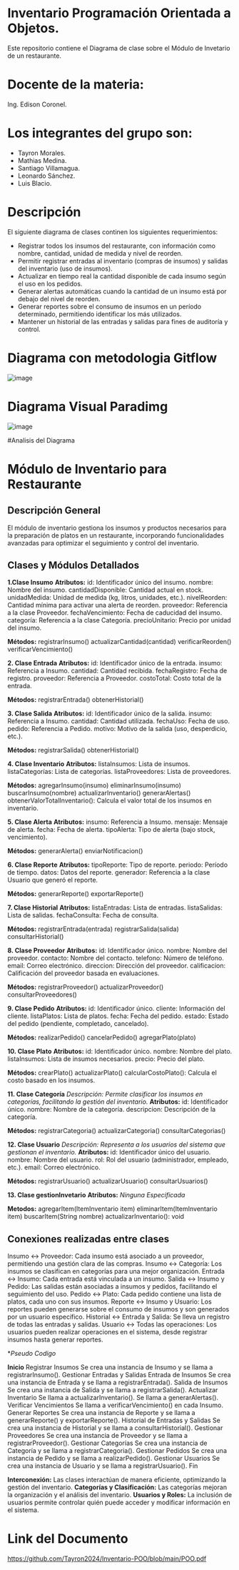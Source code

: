 # Inventario Programación Orientada a Objetos.
Este repositorio contiene el Diagrama de clase sobre el Módulo de Invetario de un restaurante.
# Docente de la materia:
Ing. Edison Coronel.
# Los integrantes del grupo son: 
- Tayron Morales.
- Mathias Medina. 
- Santiago Villamagua.
- Leonardo Sánchez.
- Luis Blacio.
# Descripción 
El siguiente diagrama de clases continen los siguientes requerimientos:
- Registrar todos los insumos del restaurante, con información como nombre, cantidad, unidad de medida y nivel de reorden.
- Permitir registrar entradas al inventario (compras de insumos) y salidas del inventario (uso de insumos).
- Actualizar en tiempo real la cantidad disponible de cada insumo según el uso en los pedidos.
- Generar alertas automáticas cuando la cantidad de un insumo está por debajo del nivel de reorden.
- Generar reportes sobre el consumo de insumos en un período determinado, permitiendo identificar los más utilizados.
- Mantener un historial de las entradas y salidas para fines de auditoría y control.

# Diagrama con metodologia Gitflow
![image](https://github.com/user-attachments/assets/13ed7612-172f-43be-9ebf-4f4409894376)

# Diagrama Visual Paradimg
![image](https://github.com/user-attachments/assets/c94c8973-5db1-4ee1-bae3-84493bc28cba)

#Analisis del Diagrama

# Módulo de Inventario para Restaurante
## Descripción General
El módulo de inventario gestiona los insumos y productos necesarios para la preparación de platos en un restaurante, incorporando funcionalidades avanzadas para optimizar el seguimiento y control del inventario.

## Clases y Módulos Detallados
**1.Clase Insumo**
**Atributos:**
id: Identificador único del insumo.
nombre: Nombre del insumo.
cantidadDisponible: Cantidad actual en stock.
unidadMedida: Unidad de medida (kg, litros, unidades, etc.).
nivelReorden: Cantidad mínima para activar una alerta de reorden.
proveedor: Referencia a la clase Proveedor.
fechaVencimiento: Fecha de caducidad del insumo.
categoría: Referencia a la clase Categoría.
precioUnitario: Precio por unidad del insumo.

**Métodos:**
registrarInsumo()
actualizarCantidad(cantidad)
verificarReorden()
verificarVencimiento()

**2. Clase Entrada**
**Atributos:**
id: Identificador único de la entrada.
insumo: Referencia a Insumo.
cantidad: Cantidad recibida.
fechaRegistro: Fecha de registro.
proveedor: Referencia a Proveedor.
costoTotal: Costo total de la entrada.

**Métodos:**
registrarEntrada()
obtenerHistorial()

**3. Clase Salida**
**Atributos:**
id: Identificador único de la salida.
insumo: Referencia a Insumo.
cantidad: Cantidad utilizada.
fechaUso: Fecha de uso.
pedido: Referencia a Pedido.
motivo: Motivo de la salida (uso, desperdicio, etc.).

**Métodos:**
registrarSalida()
obtenerHistorial()

**4. Clase Inventario**
**Atributos:**
listaInsumos: Lista de insumos.
listaCategorías: Lista de categorías.
listaProveedores: Lista de proveedores.

**Métodos:**
agregarInsumo(insumo)
eliminarInsumo(insumo)
buscarInsumo(nombre)
actualizarInventario()
generarAlertas()
obtenerValorTotalInventario(): Calcula el valor total de los insumos en inventario.

**5. Clase Alerta**
**Atributos:**
insumo: Referencia a Insumo.
mensaje: Mensaje de alerta.
fecha: Fecha de alerta.
tipoAlerta: Tipo de alerta (bajo stock, vencimiento).

**Métodos:**
generarAlerta()
enviarNotificacion()

**6. Clase Reporte**
**Atributos:**
tipoReporte: Tipo de reporte.
periodo: Período de tiempo.
datos: Datos del reporte.
generador: Referencia a la clase Usuario que generó el reporte.

**Métodos:**
generarReporte()
exportarReporte()

**7. Clase Historial**
**Atributos:**
listaEntradas: Lista de entradas.
listaSalidas: Lista de salidas.
fechaConsulta: Fecha de consulta.

**Métodos:**
registrarEntrada(entrada)
registrarSalida(salida)
consultarHistorial()

**8. Clase Proveedor**
**Atributos:**
id: Identificador único.
nombre: Nombre del proveedor.
contacto: Nombre del contacto.
telefono: Número de teléfono.
email: Correo electrónico.
direccion: Dirección del proveedor.
calificacion: Calificación del proveedor basada en evaluaciones.

**Métodos:**
registrarProveedor()
actualizarProveedor()
consultarProveedores()

**9. Clase Pedido**
**Atributos:**
id: Identificador único.
cliente: Información del cliente.
listaPlatos: Lista de platos.
fecha: Fecha del pedido.
estado: Estado del pedido (pendiente, completado, cancelado).

**Métodos:**
realizarPedido()
cancelarPedido()
agregarPlato(plato)

**10. Clase Plato**
**Atributos:**
id: Identificador único.
nombre: Nombre del plato.
listaInsumos: Lista de insumos necesarios.
precio: Precio del plato.

**Métodos:**
crearPlato()
actualizarPlato()
calcularCostoPlato(): Calcula el costo basado en los insumos.

**11. Clase Categoría**
*Descripción: Permite clasificar los insumos en categorías, facilitando la gestión del inventario.*
**Atributos:**
id: Identificador único.
nombre: Nombre de la categoría.
descripcion: Descripción de la categoría.

**Métodos:**
registrarCategoria()
actualizarCategoria()
consultarCategorias()

**12. Clase Usuario**
*Descripción: Representa a los usuarios del sistema que gestionan el inventario.*
**Atributos:**
id: Identificador único del usuario.
nombre: Nombre del usuario.
rol: Rol del usuario (administrador, empleado, etc.).
email: Correo electrónico.

**Métodos:**
registrarUsuario()
actualizarUsuario()
consultarUsuarios()

**13. Clase gestionInvetario**
**Atributos:**
*Ninguna Especificada*

**Metodos:**
agregarItem(ItemInventario item)
eliminarItem(ItemInventario item)
buscarItem(String nombre)
actualizarInventario(): void

## Conexiones realizadas entre clases 
Insumo ↔ Proveedor: Cada insumo está asociado a un proveedor, permitiendo una gestión clara de las compras.
Insumo ↔ Categoría: Los insumos se clasifican en categorías para una mejor organización.
Entrada ↔ Insumo: Cada entrada está vinculada a un insumo.
Salida ↔ Insumo y Pedido: Las salidas están asociadas a insumos y pedidos, facilitando el seguimiento del uso.
Pedido ↔ Plato: Cada pedido contiene una lista de platos, cada uno con sus insumos.
Reporte ↔ Insumo y Usuario: Los reportes pueden generarse sobre el consumo de insumos y son generados por un usuario específico.
Historial ↔ Entrada y Salida: Se lleva un registro de todas las entradas y salidas.
Usuario ↔ Todas las operaciones: Los usuarios pueden realizar operaciones en el sistema, desde registrar insumos hasta generar reportes.

**Pseudo Codigo*

**Inicio**
Registrar Insumos
Se crea una instancia de Insumo y se llama a registrarInsumo().
Gestionar Entradas y Salidas
Entrada de Insumos
Se crea una instancia de Entrada y se llama a registrarEntrada().
Salida de Insumos
Se crea una instancia de Salida y se llama a registrarSalida().
Actualizar Inventario
Se llama a actualizarInventario().
Se llama a generarAlertas().
Verificar Vencimientos
Se llama a verificarVencimiento() en cada Insumo.
Generar Reportes
Se crea una instancia de Reporte y se llama a generarReporte() y exportarReporte().
Historial de Entradas y Salidas
Se crea una instancia de Historial y se llama a consultarHistorial().
Gestionar Proveedores
Se crea una instancia de Proveedor y se llama a registrarProveedor().
Gestionar Categorías
Se crea una instancia de Categoría y se llama a registrarCategoria().
Gestionar Pedidos
Se crea una instancia de Pedido y se llama a realizarPedido().
Gestionar Usuarios
Se crea una instancia de Usuario y se llama a registrarUsuario().
Fin

**Interconexión:** Las clases interactúan de manera eficiente, optimizando la gestión del inventario.
**Categorías y Clasificación:** Las categorías mejoran la organización y el análisis del inventario.
**Usuarios y Roles:** La inclusión de usuarios permite controlar quién puede acceder y modificar información en el sistema.
 
# Link del Documento
https://github.com/Tayron2024/Inventario-POO/blob/main/POO.pdf 
